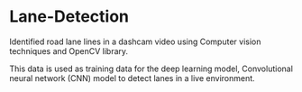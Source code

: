 # Lane-Detection

Identified road lane lines in a dashcam video using Computer vision techniques and OpenCV
library.

This data is used as training data for the deep learning model, Convolutional neural network (CNN)
model to detect lanes in a live environment.
